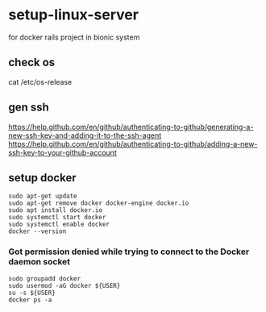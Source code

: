# setup-linux-server
for docker rails project in bionic system


## check os
cat /etc/os-release


## gen ssh
https://help.github.com/en/github/authenticating-to-github/generating-a-new-ssh-key-and-adding-it-to-the-ssh-agent
https://help.github.com/en/github/authenticating-to-github/adding-a-new-ssh-key-to-your-github-account

## setup docker
```
sudo apt-get update
sudo apt-get remove docker docker-engine docker.io
sudo apt install docker.io
sudo systemctl start docker
sudo systemctl enable docker
docker --version
```

### Got permission denied while trying to connect to the Docker daemon socket
```
sudo groupadd docker
sudo usermod -aG docker ${USER}
su -s ${USER}
docker ps -a
```
